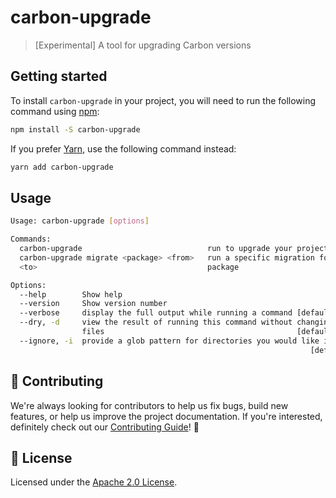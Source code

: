 # carbon-upgrade

> \[Experimental] A tool for upgrading Carbon versions

## Getting started

To install `carbon-upgrade` in your project, you will need to run the following
command using [npm](https://www.npmjs.com/):

```bash
npm install -S carbon-upgrade
```

If you prefer [Yarn](https://yarnpkg.com/en/), use the following command
instead:

```bash
yarn add carbon-upgrade
```

## Usage

```bash
Usage: carbon-upgrade [options]

Commands:
  carbon-upgrade                            run to upgrade your project[default]
  carbon-upgrade migrate <package> <from>   run a specific migration for a
  <to>                                      package

Options:
  --help        Show help                                              [boolean]
  --version     Show version number                                    [boolean]
  --verbose     display the full output while running a command [default: false]
  --dry, -d     view the result of running this command without changing any
                files                                           [default: false]
  --ignore, -i  provide a glob pattern for directories you would like ignored
                                                                   [default: ""]
```

## 🙌 Contributing

We're always looking for contributors to help us fix bugs, build new features,
or help us improve the project documentation. If you're interested, definitely
check out our [Contributing Guide](/.github/CONTRIBUTING.md)! 👀

## 📝 License

Licensed under the [Apache 2.0 License](/LICENSE).
